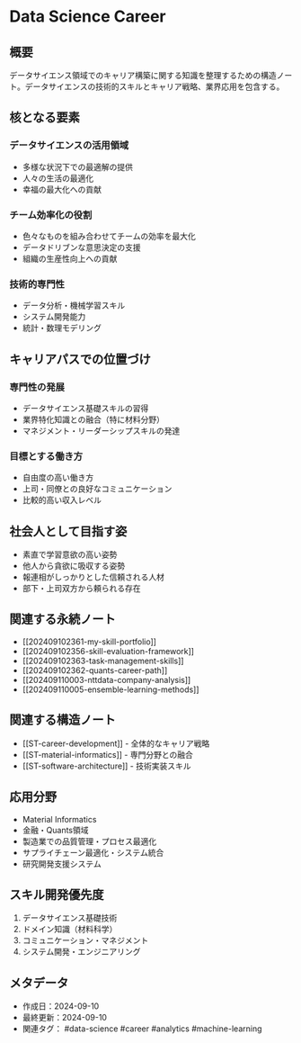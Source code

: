 # Data Science Career

## 概要
データサイエンス領域でのキャリア構築に関する知識を整理するための構造ノート。データサイエンスの技術的スキルとキャリア戦略、業界応用を包含する。

## 核となる要素

### データサイエンスの活用領域
- 多様な状況下での最適解の提供
- 人々の生活の最適化
- 幸福の最大化への貢献

### チーム効率化の役割
- 色々なものを組み合わせてチームの効率を最大化
- データドリブンな意思決定の支援
- 組織の生産性向上への貢献

### 技術的専門性
- データ分析・機械学習スキル
- システム開発能力
- 統計・数理モデリング

## キャリアパスでの位置づけ

### 専門性の発展
- データサイエンス基礎スキルの習得
- 業界特化知識との融合（特に材料分野）
- マネジメント・リーダーシップスキルの発達

### 目標とする働き方
- 自由度の高い働き方
- 上司・同僚との良好なコミュニケーション
- 比較的高い収入レベル

## 社会人として目指す姿
- 素直で学習意欲の高い姿勢
- 他人から貪欲に吸収する姿勢
- 報連相がしっかりとした信頼される人材
- 部下・上司双方から頼られる存在

## 関連する永続ノート
- [[202409102361-my-skill-portfolio]]
- [[202409102356-skill-evaluation-framework]]
- [[202409102363-task-management-skills]]
- [[202409102362-quants-career-path]]
- [[202409110003-nttdata-company-analysis]]
- [[202409110005-ensemble-learning-methods]]

## 関連する構造ノート
- [[ST-career-development]] - 全体的なキャリア戦略
- [[ST-material-informatics]] - 専門分野との融合
- [[ST-software-architecture]] - 技術実装スキル

## 応用分野
- Material Informatics
- 金融・Quants領域
- 製造業での品質管理・プロセス最適化
- サプライチェーン最適化・システム統合
- 研究開発支援システム

## スキル開発優先度
1. データサイエンス基礎技術
2. ドメイン知識（材料科学）
3. コミュニケーション・マネジメント
4. システム開発・エンジニアリング

## メタデータ
- 作成日：2024-09-10
- 最終更新：2024-09-10
- 関連タグ： #data-science #career #analytics #machine-learning